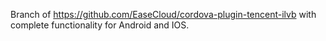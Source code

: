 Branch of https://github.com/EaseCloud/cordova-plugin-tencent-ilvb with complete functionality for Android and IOS.